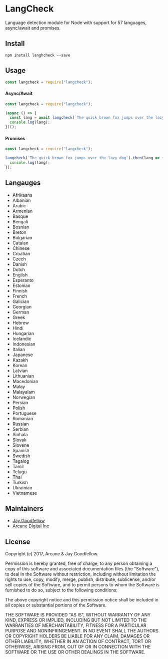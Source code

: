 # LangCheck

Language detection module for Node with support for 57 languages, async/await and promises.

## Install

```
npm install langhcheck --save
```

## Usage

```javascript
const langcheck = require("langcheck");
```

#### Async/Await

```javascript
const langcheck = require("langcheck");

(async () => {
  const lang = await langcheck(`The quick brown fox jumps over the lazy dog`);
  console.log(lang);
})();
```

#### Promises

```javascript
const langcheck = require("langcheck");

langcheck(`The quick brown fox jumps over the lazy dog`).then(lang => {
  console.log(lang);
});
```

## Langauges

- Afrikaans
- Albanian
- Arabic
- Armenian
- Basque
- Bengali
- Bosnian
- Breton
- Bulgarian
- Catalan
- Chinese
- Croatian
- Czech
- Danish
- Dutch
- English
- Esperanto
- Estonian
- Finnish
- French
- Galician
- Georgian
- German
- Greek
- Hebrew
- Hindi
- Hungarian
- Icelandic
- Indonesian
- Italian
- Japanese
- Kazakh
- Korean
- Latvian
- Lithuanian
- Macedonian
- Malay
- Malayalam
- Norwegian
- Persian
- Polish
- Portuguese
- Romanian
- Russian
- Serbian
- Sinhala
- Slovak
- Slovene
- Spanish
- Swedish
- Tagalog
- Tamil
- Telugu
- Thai
- Turkish
- Ukrainian
- Vietnamese

## Maintainers

- [Jay Goodfellow](https://github.com/jaygoodfellow)
- [Arcane Digital Inc](https://github.com/arcanedigital)

## License

Copyright (c) 2017, Arcane & Jay Goodfellow.

Permission is hereby granted, free of charge, to any person obtaining a copy of this software and associated documentation files (the "Software"), to deal in the Software without restriction, including without limitation the rights to use, copy, modify, merge, publish, distribute, sublicense, and/or sell copies of the Software, and to permit persons to whom the Software is furnished to do so, subject to the following conditions:

The above copyright notice and this permission notice shall be included in all copies or substantial portions of the Software.

THE SOFTWARE IS PROVIDED "AS IS", WITHOUT WARRANTY OF ANY KIND, EXPRESS OR IMPLIED, INCLUDING BUT NOT LIMITED TO THE WARRANTIES OF MERCHANTABILITY, FITNESS FOR A PARTICULAR PURPOSE AND NONINFRINGEMENT. IN NO EVENT SHALL THE AUTHORS OR COPYRIGHT HOLDERS BE LIABLE FOR ANY CLAIM, DAMAGES OR OTHER LIABILITY, WHETHER IN AN ACTION OF CONTRACT, TORT OR OTHERWISE, ARISING FROM, OUT OF OR IN CONNECTION WITH THE SOFTWARE OR THE USE OR OTHER DEALINGS IN THE SOFTWARE.

